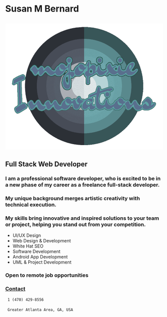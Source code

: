 # Susan M Bernard
## ![Alt](assets/images/logos/logoDark.png "SmB")
## Full Stack Web Developer
### I am a professional software developer, who is excited to be in a new phase of my career as a freelance full-stack developer.
### My unique background merges artistic creativity with technical execution.
### My skills bring innovative and inspired solutions to your team or project, helping you stand out from your competition.
                
* UI/UX Design
* Web Design & Development 
* White Hat SEO			
* Software Development
* Android App Development
* UML & Project Development

### Open to remote job opportunities
### [Contact](http://mojopixie.com/) 

~~~~
 1 (470) 429-8556

 Greater Atlanta Area, GA, USA
~~~~
 